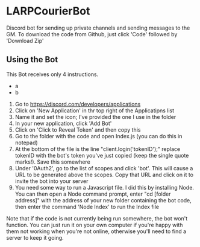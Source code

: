 # LARPCourierBot
Discord bot for sending up private channels and sending messages to the GM.
To download the code from Github, just click 'Code' followed by 'Download Zip'

## Using the Bot
This Bot receives only 4 instructions.
- a
- b



1. Go to https://discord.com/developers/applications
2. Click on 'New Application' in thr top right of the Applicatipns list
3. Name it and set the icon; I've provided the one I use in the folder
3. In your new application, click 'Add Bot'
4. Click on 'Click to Reveal Token' and then copy this
5. Go to the folder with the code and open Index.js (you can do this in notepad)
6. At the bottom of the file is the line "client.login('tokenID');" replace tokenID with the bot's token you've just copied (keep the single quote marks!). Save this somewhere
7. Under '0Auth2', go to the list of scopes and click 'bot'. This will cause a URL to be generated above the scopes. Copy that URL and click on it to invite the bot into your server
8. You need some way to run a Javascript file. I did this by installing Node. You can then open a Node command prompt, enter "cd [folder address]" with the address of your new folder containing the bot code, then enter the command 'Node Index' to run the Index file

Note that if the code is not currently being run somewhere, the bot won't function. You can just run it on your own computer if you're happy with them not working when you're not online, otherwise you'll need to find a server to keep it going.
